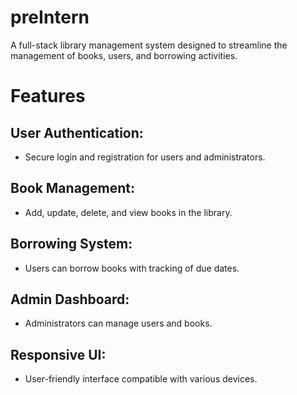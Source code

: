 # preIntern
A full-stack library management system designed to streamline the management of books, users, and borrowing activities.

# Features
## User Authentication: 
- Secure login and registration for users and administrators.

## Book Management: 
- Add, update, delete, and view books in the library.

## Borrowing System: 
- Users can borrow books with tracking of due dates.

## Admin Dashboard: 
- Administrators can manage users and books.

## Responsive UI: 
- User-friendly interface compatible with various devices.
  
